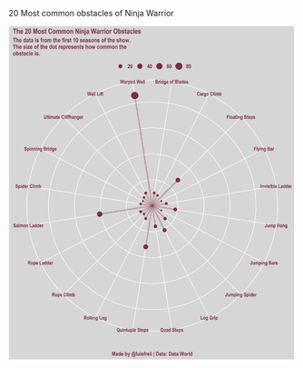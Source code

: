 20 Most common obstacles of Ninja Warrior

![alt text](https://github.com/Zetluis/R_Tidytuesday/blob/master/2020/W51_Ninja_Warrior/ninja_obstacles.png)
